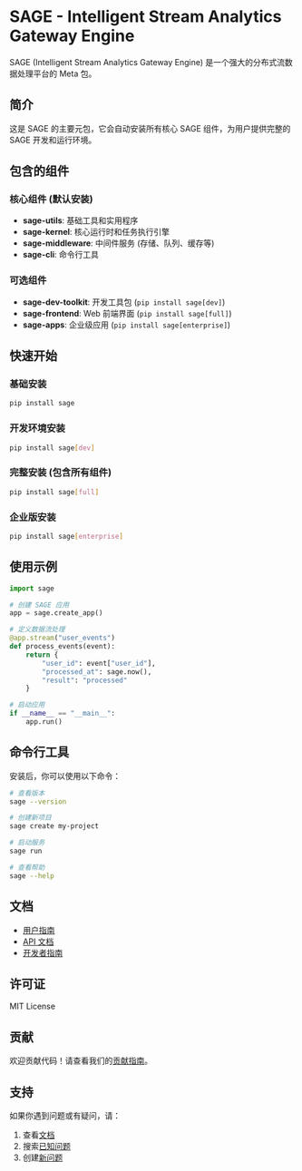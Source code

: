 # SAGE - Intelligent Stream Analytics Gateway Engine

SAGE (Intelligent Stream Analytics Gateway Engine) 是一个强大的分布式流数据处理平台的 Meta 包。

## 简介

这是 SAGE 的主要元包，它会自动安装所有核心 SAGE 组件，为用户提供完整的 SAGE 开发和运行环境。

## 包含的组件

### 核心组件 (默认安装)
- **sage-utils**: 基础工具和实用程序
- **sage-kernel**: 核心运行时和任务执行引擎  
- **sage-middleware**: 中间件服务 (存储、队列、缓存等)
- **sage-cli**: 命令行工具

### 可选组件
- **sage-dev-toolkit**: 开发工具包 (`pip install sage[dev]`)
- **sage-frontend**: Web 前端界面 (`pip install sage[full]`)
- **sage-apps**: 企业级应用 (`pip install sage[enterprise]`)

## 快速开始

### 基础安装
```bash
pip install sage
```

### 开发环境安装
```bash
pip install sage[dev]
```

### 完整安装 (包含所有组件)
```bash
pip install sage[full]
```

### 企业版安装
```bash
pip install sage[enterprise]
```

## 使用示例

```python
import sage

# 创建 SAGE 应用
app = sage.create_app()

# 定义数据流处理
@app.stream("user_events")
def process_events(event):
    return {
        "user_id": event["user_id"],
        "processed_at": sage.now(),
        "result": "processed"
    }

# 启动应用
if __name__ == "__main__":
    app.run()
```

## 命令行工具

安装后，你可以使用以下命令：

```bash
# 查看版本
sage --version

# 创建新项目
sage create my-project

# 启动服务
sage run

# 查看帮助
sage --help
```

## 文档

- [用户指南](https://intellistream.github.io/SAGE-Pub/)
- [API 文档](https://intellistream.github.io/SAGE-Pub/api/)
- [开发者指南](https://intellistream.github.io/SAGE-Pub/dev/)

## 许可证

MIT License

## 贡献

欢迎贡献代码！请查看我们的[贡献指南](CONTRIBUTING.md)。

## 支持

如果你遇到问题或有疑问，请：

1. 查看[文档](https://intellistream.github.io/SAGE-Pub/)
2. 搜索[已知问题](https://github.com/intellistream/SAGE/issues)
3. 创建[新问题](https://github.com/intellistream/SAGE/issues/new)
